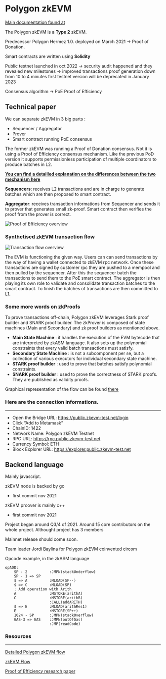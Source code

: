 # Polygon zkEVM

[Main documentation found at](https://docs.hermez.io/zkEVM/Overview/Overview)

The Polygon zkEVM is a **Type 2** zkEVM.

Predecessor Polygon Hermez 1.0. deployed on March 2021 -> Proof of Donation.

Smart contracts are written using **Solidity**

Public testnet launched in oct 2022 -> security audit happened and they revealed new milestones -> improved transactions proof generation down from 10 to 4 minutes
first testnet version will be deprecated in January 2023

Consensus algorithm -> PoE Proof of Efficiency

## Technical paper
We can separate zkEVM in 3 big parts :
- Sequencer / Aggregator
- Prover
- Smart contract running PoE consensus

The former zkEVM was running a Proof of Donation consensus. Not it is using a Proof of Efficiency consensus mechanism. Like the previous PoD version it supports permissionless participation of multiple coordinators to produce batches in L2.

[**You can find a detailled explanation on the differences between the two mechanism here**](https://docs.hermez.io/zkEVM/Overview/Overview/#consensus-algorithm-proof-of-efficiency)

**Sequencers**:
receives L2 transactions and are in charge to generate batches which are then proposed to smart contract.

**Aggregator**:
receives transaction informations from Sequencer and sends it to prover that generates small zk-proof. Smart contract then verifies the proof from the prover is correct.

![Proof of Efficiency overview](./assets/poe-flow-overview.png)

### Synthetised zkEVM transaction flow

![Transaction flow overview](./assets/polygon-flow-overview.png)

The EVM is functioning the given way. Users can can send transactions by the way of having a wallet connected to zkEVM rpc network.
Once these transactions are signed by customer rpc they are pushed to a mempool and then pulled by the sequencer. After this the sequencer batch the transactions to send them to the PoE smart contract. The aggregator is then playing its own role to validate and consolidate transaction batches to the smart contract. To finish the batches of transactions are then committed to L1.

### Some more words on zkProofs
To prove transactions off-chain, Polygon zkEVM leverages Stark proof builder and SNARK proof builder. The zkProver is composed of state machines (Main and Secondary) and zk proof builders as mentioned above.
- **Main State Machine** : it handles the execution of the EVM bytecode that are interpreted by zkASM language. It also sets up the polynomial constraints that every valid batch transactions must satisfy.
- **Secondary State Machine** : is not a subcomponent per se, but a collection of various executors for individual secondary state machine.
- **STARK proof builder** : used to prove that batches satisfy polynomial constraints.
- **SNARK proof builder** : used to prove the correctness of STARK proofs. They are published as validity proofs.

Graphical representation of the flow can be found [there](https://app.excalidraw.com/l/8WWU7eJs953/19EvHYwlOHM)



### Here are the connection informations.
---
* Open the Bridge URL: https://public.zkevm-test.net/login
* Click “Add to Metamask”
* ChainID: 1422
* Network Name: Polygon zkEVM Testnet 
* RPC URL: https://rpc.public.zkevm-test.net
* Currency Symbol: ETH
* Block Explorer URL: https://explorer.public.zkevm-test.net


## Backend language

Mainly javascript.

zkEVM node is backed by go 
- first commit nov 2021

zkEVM proover is mainly c++
- first commit nov 2021

Project began around Q3/4 of 2021.
Around 15 core contributors on the whole project. Althought project has 3 members

Mainnet release should come soon.

Team leader Jordi Baylina for Polygon zkEVM coinvented circom

Opcode example, in the zkASM language

```zkASM
opADD:
    SP - 2          :JMPN(stackUnderflow)
    SP - 1 => SP
    $ => A          :MLOAD(SP--)
    $ => C          :MLOAD(SP)
    ; Add operation with Arith
    A               :MSTORE(arithA)
    C               :MSTORE(arithB)
                    :CALL(addARITH)
    $ => E          :MLOAD(arithRes1)
    E               :MSTORE(SP++)
    1024 - SP       :JMPN(stackOverflow)
    GAS-3 => GAS    :JMPN(outOfGas)
                    :JMP(readCode)
```


### Resources
---
[Detailed Polygon zkEVM flow](https://docs.hermez.io/zkEVM/Overview/Overview/)

[zkEVM Flow](https://app.excalidraw.com/l/8WWU7eJs953/19EvHYwlOHM)

[Proof of Efficiency research paper](https://ethresear.ch/t/proof-of-efficiency-a-new-consensus-mechanism-for-zk-rollups/11988)
